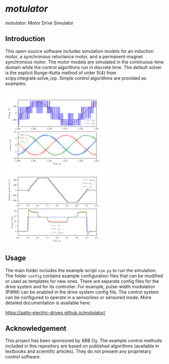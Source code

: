 # *motulator*
*motulator*: Motor Drive Simulator

Introduction
------------
This open-source software includes simulation models for an induction motor, a synchronous reluctance motor, and a permanent-magnet synchronous motor. The motor models are simulated in the continuous-time domain while the control algorithms run in discrete time. The default solver is the explicit Runge-Kutta method of order 5(4) from scipy.integrate.solve_ivp. Simple control algorithms are provided as examples. 

<img src="pwm.png" alt="PWM waveforms" width="320"/><img src="pmsm.png" alt="Speed and torque waveforms" width="320"/>

Usage
-----
The main folder includes the example script `sim.py` to run the simulation. The folder `config` contains example configuration files that can be modified or used as templates for new ones. There are separate config files for the drive system and for its controller. For example, pulse-width modulation (PWM) can be enabled in the drive system config file. The control system can be configured to operate in a sensorless or sensored mode. More detailed documentation is available here:

https://aalto-electric-drives.github.io/motulator/

Acknowledgement
---------------
This project has been sponsored by ABB Oy. The example control methods included in this repository are based on published algorithms (available in textbooks and scientific articles). They do not present any proprietary control software.
